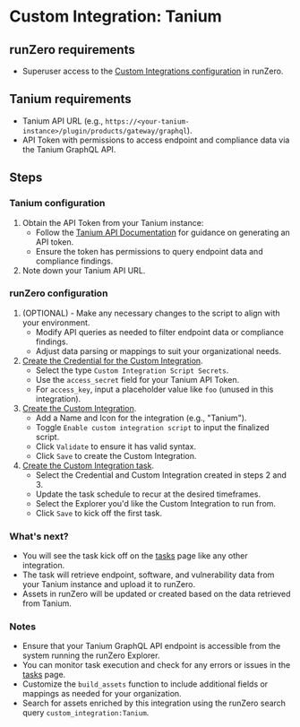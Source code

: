 # Custom Integration: Tanium

## runZero requirements

- Superuser access to the [Custom Integrations configuration](https://console.runzero.com/custom-integrations) in runZero.

## Tanium requirements

- Tanium API URL (e.g., `https://<your-tanium-instance>/plugin/products/gateway/graphql`).
- API Token with permissions to access endpoint and compliance data via the Tanium GraphQL API.

## Steps

### Tanium configuration

1. Obtain the API Token from your Tanium instance:
   - Follow the [Tanium API Documentation](https://docs.tanium.com/) for guidance on generating an API token.
   - Ensure the token has permissions to query endpoint data and compliance findings.
2. Note down your Tanium API URL.

### runZero configuration

1. (OPTIONAL) - Make any necessary changes to the script to align with your environment.
    - Modify API queries as needed to filter endpoint data or compliance findings.
    - Adjust data parsing or mappings to suit your organizational needs.
2. [Create the Credential for the Custom Integration](https://console.runzero.com/credentials).
    - Select the type `Custom Integration Script Secrets`.
    - Use the `access_secret` field for your Tanium API Token.
    - For `access_key`, input a placeholder value like `foo` (unused in this integration).
3. [Create the Custom Integration](https://console.runzero.com/custom-integrations/new).
    - Add a Name and Icon for the integration (e.g., "Tanium").
    - Toggle `Enable custom integration script` to input the finalized script.
    - Click `Validate` to ensure it has valid syntax.
    - Click `Save` to create the Custom Integration.
4. [Create the Custom Integration task](https://console.runzero.com/ingest/custom/).
    - Select the Credential and Custom Integration created in steps 2 and 3.
    - Update the task schedule to recur at the desired timeframes.
    - Select the Explorer you'd like the Custom Integration to run from.
    - Click `Save` to kick off the first task.

### What's next?

- You will see the task kick off on the [tasks](https://console.runzero.com/tasks) page like any other integration.
- The task will retrieve endpoint, software, and vulnerability data from your Tanium instance and upload it to runZero.
- Assets in runZero will be updated or created based on the data retrieved from Tanium.

### Notes

- Ensure that your Tanium GraphQL API endpoint is accessible from the system running the runZero Explorer.
- You can monitor task execution and check for any errors or issues in the [tasks](https://console.runzero.com/tasks) page.
- Customize the `build_assets` function to include additional fields or mappings as needed for your organization.
- Search for assets enriched by this integration using the runZero search query `custom_integration:Tanium`.
